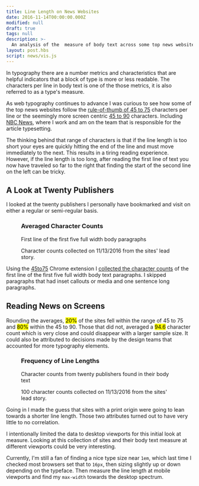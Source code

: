 ```yaml
---
title: Line Length on News Websites
date: 2016-11-14T00:00:00.000Z
modified: null
draft: true
tags: null
description: >-
  An analysis of the  measure of body text across some top news websites.
layout: post.hbs
script: news/vis.js
---
```

In typography there are a number metrics and characteristics that are helpful indicators that a block of type is more or less readable. The characters per line in body text is one of the those metrics, it is also referred to as a type's measure.

As web typography continues to advance I was curious to see how some of the top news websites follow the [rule-of-thumb of 45 to 75](http://webtypography.net/2.1.2) characters per line or the seemingly more screen centric [45 to 90](http://practicaltypography.com/line-length.html) characters. Including [NBC News](http://www.nbcnews.com/), where I work and am on the team that is responsible for the article typesetting.

The thinking behind that range of characters is that if the line length is too short your eyes are quickly hitting the end of the line and must move immediately to the next. This results in a tiring reading experience. However, if the line length is too long, after reading the first line of text you now have traveled so far to the right that finding the start of the second line on the left can be tricky.

## A Look at Twenty Publishers

I looked at the twenty publishers I personally have bookmarked and visit on either a regular or semi-regular basis.

<figure class="media-full">
  <h3 class="media-title">Averaged Character Counts</h3>
  <p class="media-subtitle">First line of the first five full width body paragraphs</p>
  <div id="histogram"></div>
  <figcaption>Character counts collected on 11/13/2016 from the sites' lead story.</figcaption>
</figure>

Using the [45to75](https://chrome.google.com/webstore/detail/45to75/efmppndinjbljeellfdkpghgblenbcdd) Chrome extension I [collected the character counts](/assets/data/news-websites-line-lengths-11-13-2016.csv) of the first line of the first five full width body text paragraphs. I skipped paragraphs that had inset callouts or media and one sentence long paragraphs.

## Reading News on Screens

Rounding the averages, <mark>20%</mark> of the sites fell within the range of 45 to 75 and <mark>80%</mark> within the 45 to 90. Those that did not, averaged a <mark>94.6</mark> character count which is very close and could disappear with a larger sample size. It could also be attributed to decisions made by the design teams that accounted for more typography elements.


<figure class="media-full">
  <h3 class="media-title">Frequency of Line Lengths</h3>
  <p class="media-subtitle">Character counts from twenty publishers found in their body text</p>
  <div id="standard"></div>
  <figcaption>100 character counts collected on 11/13/2016 from the sites' lead story.</figcaption>
</figure>

Going in I made the guess that sites with a print origin were going to lean towards a shorter line length. Those two attributes turned out to have very little to no correlation.

I intentionally limited the data to desktop viewports for this initial look at measure. Looking at this collection of sites and their body text measure at different viewports could be very interesting.

Currently, I'm still a fan of finding a nice type size near `1em`, which last time I checked most browsers set that to `16px`, then sizing slightly up or down depending on the typeface. Then measure the line length at mobile viewports and find my `max-width` towards the desktop spectrum.
